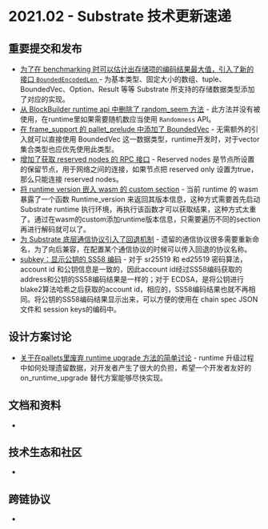 # 2021.02 - Substrate 技术更新速递

## 重要提交和发布

* [为了在 benchmarking 时可以估计出存储项的编码结果最大值，引入了新的接口 `BoundedEncodedLen` ](https://github.com/paritytech/substrate/issues/8719) - 为基本类型、固定大小的数组、tuple、BoundedVec、Option、Result 等等 Substrate 所支持的存储数据类型添加了对应的实现。
* [从 BlockBuilder runtime api 中删除了 random_seem 方法](https://github.com/paritytech/substrate/pull/8718) - 此方法并没有被使用，在runtime里如果需要随机数应当使用 `Randomness` API。
* [在 frame_support 的 pallet_prelude 中添加了 BoundedVec](https://github.com/paritytech/substrate/pull/8710) - 无需额外的引入就可以直接使用 BoundedVec 这一数据类型，runtime开发时，对于vector集合类型也应优先使用此类型。
* [增加了获取 reserved nodes 的 RPC 接口](https://github.com/paritytech/substrate/pull/8704) - Reserved nodes 是节点所设置的保留节点，用于网络之间的连接，如果节点把 reserved only 设置为true，那么只能连接 reserved nodes。
* [将 runtime version 嵌入 wasm 的 custom section](https://github.com/paritytech/substrate/pull/8688) - 当前 runtime 的 wasm 暴露了一个函数 Runtime_version 来返回其版本信息，这种方式需要首先启动 Substrate runtime 执行环境，再执行该函数才可以获取结果，这种方式太重了。通过在wasm的custom添加runtime版本信息，只需要遍历不同的section再进行解码就可以了。
* [为 Substrate 底层通信协议引入了回退机制](https://github.com/paritytech/substrate/pull/8682) - 遗留的通信协议很多需要重新命名，为了向后兼容，在配置某个通信协议的时候可以传入回退的协议名称。
* [subkey：显示公钥的 SS58 编码](https://github.com/paritytech/substrate/pull/8674) - 对于 sr25519 和 ed25519 密码算法，account id 和公钥信息是一致的，因此account id经过SS58编码获取的address和公钥的SS58编码结果是一样的；对于 ECDSA，是将公钥进行blake2算法哈希之后获取的account id，相应的，SS58编码结果也就不再相同。将公钥的SS58编码结果显示出来，可以方便的使用在 chain spec JSON文件和 session keys的编码中。


## 设计方案讨论

* [关于在pallets里废弃 runtime upgrade 方法的简单讨论](https://github.com/paritytech/substrate/pull/8687) - runtime 升级过程中如何处理遗留数据，对开发者产生了很大的负担，希望一个开发者友好的 on_runtime_upgrade 替代方案能够尽快实现。


## 文档和资料

* 

## 技术生态和社区

* 

## 跨链协议

* 
